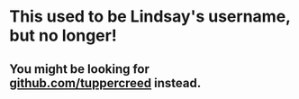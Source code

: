 <!--
- 👋 Hi, I’m @confodere
- 👀 I’m interested in ...
- 🌱 I’m currently learning ...
- 💞️ I’m looking to collaborate on ...
- 📫 How to reach me ...
--->

<!---
confodere/confodere is a ✨ special ✨ repository because its `README.md` (this file) appears on your GitHub profile.
You can click the Preview link to take a look at your changes.
--->

# This used to be Lindsay's username, but no longer!

## You might be looking for [github.com/tuppercreed](https://github.com/tuppercreed/) instead.
